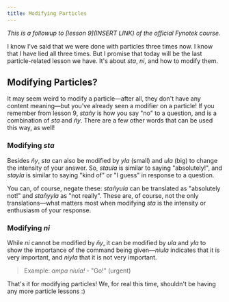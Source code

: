 ```yaml
---
title: Modifying Particles
---
```


*This is a followup to [lesson 9](INSERT LINK) of the official Fynotek course.*

I know I've said that we were done with particles three times now. I know that I have lied all three times. But I promise that today will be the last particle-related lesson we have. It's about *sta*, *ni*, and how to modify them.

## Modifying Particles?
It may seem weird to modify a particle—after all, they don't have any content meaning—but you've already seen a modifier on a particle! If you remember from lesson 9, *stañy* is how you say "no" to a question, and is a combination of *sta* and *ñy*. There are a few other words that can be used this way, as well!

### Modifying *sta*
Besides *ñy*, *sta* can also be modified by *yla* (small) and *ula* (big) to change the intensity of your answer. So, *staula* is similar to saying "absolutely!", and *stayla* is similar to saying "kind of" or "I guess" in response to a question.

You can, of course, negate these: *stañyula* can be translated as "absolutely not!" and *stañyyla* as "not really". These are, of course, not the only translations—what matters most when modifying *sta* is the intensity or enthusiasm of your response.

### Modifying *ni*
While *ni* cannot be modified by *ñy*, it can be modified by *ula* and *yla* to show the importance of the command being given—*niula* indicates that it is very important, and *niyla* that it is not very important.
> Example: *ampa niula!* - "Go!" (urgent)

That's it for modifying particles! We, for real this time, shouldn't be having any more particle lessons :)
